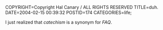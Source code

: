 COPYRIGHT=Copyright Hal Canary / ALL RIGHTS RESERVED
TITLE=duh.
DATE=2004-02-15 00:39:32
POSTID=174
CATEGORIES=life;

I just realized that _catechism_ is a synonym for _FAQ_.
